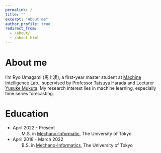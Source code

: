 ```yaml
---
permalink: /
title: ""
excerpt: "About me"
author_profile: true
redirect_from: 
  - /about/
  - /about.html
---
```


About me
======
I’m Ryo Umagami (馬上凌), a first-year master student at [Machine Intelligence Lab.](https://www.mi.t.u-tokyo.ac.jp/en), supervised by Professor [Tatsuya Harada](https://www.mi.t.u-tokyo.ac.jp/harada/) and Lecturer [Yusuke Mukuta](https://www.mi.t.u-tokyo.ac.jp/mukuta/index_ja.html](https://www.mi.t.u-tokyo.ac.jp/mukuta/)). My research interest lies in machine learning, especially time series forecasting.

Education
======
- April 2022 - Present<br>
　　M.S. in [Mechano-Informatic](https://www.i.u-tokyo.ac.jp/edu/course/m-i/index_e.shtml), The University of Tokyo
- April 2018 - March 2022<br>
　　B.S. in [Mechano-Informatics](https://www.i.u-tokyo.ac.jp/edu/course/m-i/index_e.shtml), The University of Tokyo
